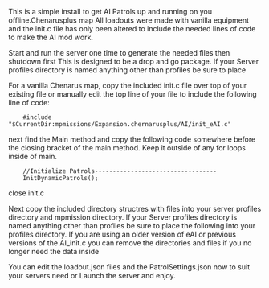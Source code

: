 This is a simple install to get AI Patrols up and running on you offline.Chenarusplus map
All loadouts were made with vanilla equipment and the init.c file has only been altered 
to include the needed lines of code to make the AI mod work.

Start and run the server one time to generate the needed files then shutdown first
This is designed to be a drop and go package. If your Server profiles directory is named anything
other than profiles be sure to place

For a vanilla Chenarus map, copy the included init.c file over top of your existing file 
or manually edit the top line of your file to include the following line of code:

		#include "$CurrentDir:mpmissions/Expansion.chernarusplus/AI/init_eAI.c"

next find the Main method and copy the following code somewhere before the closing bracket
 of the main method. Keep it outside of any for loops inside of main.
 
		//Initialize Patrols----------------------------------
		InitDynamicPatrols();
		

close init.c

Next copy the included directory structres with files into your server profiles directory
and mpmission directory. If your Server profiles directory is named anything other than 
profiles be sure to place the following into your profiles directory.
If you are using an older version of eAI or previous versions of the AI_init.c you can
remove the directories and files if you no longer need the data inside

You can edit the loadout.json files and the PatrolSettings.json now to suit your servers need
or Launch the server and enjoy.


